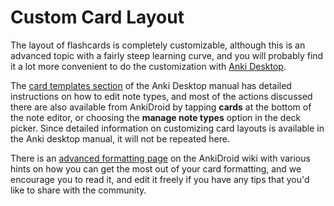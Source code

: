 # Custom Card Layout

The layout of flashcards is completely customizable, although this is an advanced topic with a fairly steep learning curve, and you will probably find it a lot more convenient to do the customization with [Anki Desktop](../anki-desktop.md).

The [card templates section](https://docs.ankiweb.net/templates/intro.html) of the Anki Desktop manual has detailed instructions on how to edit note types, and most of the actions discussed there are also available from AnkiDroid by tapping **cards** at the bottom of the note editor, or choosing the **manage note types** option in the deck picker. Since detailed information on customizing card layouts is available in the Anki desktop manual, it will not be repeated here.

There is an [advanced formatting page](https://github.com/ankidroid/Anki-Android/wiki/Advanced-formatting) on the AnkiDroid wiki with various hints on how you can get the most out of your card formatting, and we encourage you to read it, and edit it freely if you have any tips that you'd like to share with the community.
